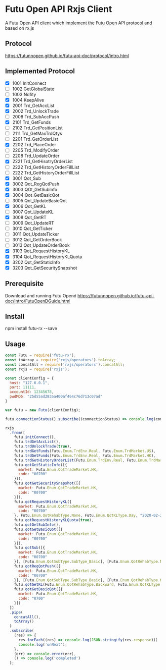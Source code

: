# Futu Open API Rxjs Client
A Futu Open API client which implement the Futu Open API protocol and based on rx.js

## Protocol
https://futunnopen.github.io/futu-api-doc/protocol/intro.html

## Implemented Protocol

- [x] 1001 InitConnect
- [ ] 1002 GetGlobalState
- [ ] 1003 Nofity
- [x] 1004 KeepAlive
- [x] 2001 Trd_GetAccList
- [x] 2002 Trd_UnlockTrade
- [ ] 2008 Trd_SubAccPush
- [x] 2101 Trd_GetFunds
- [ ] 2102 Trd_GetPositionList
- [ ] 2111 Trd_GetMaxTrdQtys
- [ ] 2201 Trd_GetOrderList
- [x] 2202 Trd_PlaceOrder
- [ ] 2205 Trd_ModifyOrder
- [ ] 2208 Trd_UpdateOrder
- [x] 2221 Trd_GetHisotryOrderList
- [ ] 2222 Trd_GetHistoryOrderFillList
- [ ] 2222 Trd_GetHistoryOrderFillList
- [x] 3001 Qot_Sub
- [x] 3002 Qot_RegQotPush
- [x] 3003 QOt_GetSubInfo
- [x] 3004 Qot_GetBasicQot
- [ ] 3005 Qot_UpdateBasicQot
- [x] 3006 Qot_GetKL
- [ ] 3007 Qot_UpdateKL
- [x] 3008 Qot_GetRT
- [ ] 3009 Qot_UpdateRT
- [ ] 3010 Qot_GetTicker
- [ ] 3011 Qot_UpdateTicker
- [ ] 3012 Qot_GetOrderBook
- [ ] 3013 Qot_UpdateOrderBook
- [x] 3103 Qot_RequestHistoryKL
- [x] 3104 Qot_RequestHistoryKLQuota
- [x] 3202 Qot_GetStaticInfo
- [x] 3203 Qot_GetSecuritySnapshot

## Prerequisite 
Download and running Futu Opend
https://futunnopen.github.io/futu-api-doc/intro/FutuOpenDGuide.html

## Install
npm install futu-rx --save

## Usage 
```javascript
const Futu = require('futu-rx');
const toArray = require('rxjs/operators').toArray;
const concatAll = require('rxjs/operators').concatAll;
const rxjs = require('rxjs');

const clientConfig = {
  host: "127.0.0.1",
  port: 11111,
  accountId: 12345678,
  pwdMD5: "25d55ad283aa400af464c76d713c07ad"
}

var futu = new Futu(clientConfig);

futu.connectionStatus().subscribe((connectionStatus) => console.log(connectionStatus));

rxjs
  .from([
    futu.initConnect(),
    futu.trdGetAccList(),
    futu.trdUnlockTrade(true),
    futu.trdGetFunds(Futu.Enum.TrdEnv.Real, Futu.Enum.TrdMarket.US),
    futu.trdGetFunds(Futu.Enum.TrdEnv.Real, Futu.Enum.TrdMarket.HK),
    futu.trdGetHistoryOrderList(Futu.Enum.TrdEnv.Real, Futu.Enum.TrdMarket.HK, Date.now() - 3600000 * 24 * 365, Date.now()),
    futu.qotGetStaticInfo([{
      market: Futu.Enum.QotTradeMarket.HK,
      code: "00700"
    }]),
    futu.qotGetSecuritySnapshot([{
      market: Futu.Enum.QotTradeMarket.HK,
      code: "00700"
    }]),
    futu.qotRequestHistoryKL({
      market: Futu.Enum.QotTradeMarket.HK,
      code: "00700"
    }, Futu.Enum.QotRehabType.None, Futu.Enum.QotKLType.Day, "2020-02-29", "2020-03-10"),
    futu.qotRequestHistoryKLQuota(true),
    futu.qotGetSubInfo(),
    futu.qotGetBasicQot([{
      market: Futu.Enum.QotTradeMarket.HK,
      code: "00700"
    }]),
    futu.qotSub([{
      market: Futu.Enum.QotTradeMarket.HK,
      code: "00700"
    }], [Futu.Enum.QotSubType.SubType_Basic], [Futu.Enum.QotRehabType.None], true, true, true),
    futu.qotRegQotPush([{
      market: Futu.Enum.QotTradeMarket.HK,
      code: "00700"
    }], [Futu.Enum.QotSubType.SubType_Basic], [Futu.Enum.QotRehabType.None], true, true),
    futu.qotGetKL(Futu.Enum.QotRehabType.Backward, Futu.Enum.QotKLType.Min_1, Futu.Enum.QotTradeMarket.HK, "00700", 10),
    futu.qotGetBasicQot([{
      market: Futu.Enum.QotTradeMarket.HK,
      code: "0700"
    }])
  ])
  .pipe(
    concatAll(),
    toArray()
  )
  .subscribe(
    (res) => {
      res.forEach((res) => console.log(JSON.stringify(res.response)))
      console.log('onNext');
    },
    (err) => console.error(err),
    () => console.log('completed')
  );
```
